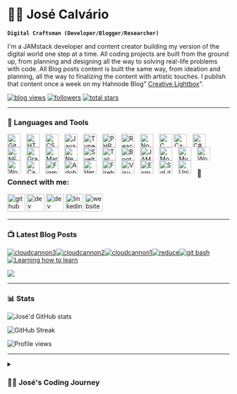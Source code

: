 # 🏄‍♂️ José Calvário

**`Digital Craftsman (Developer/Blogger/Researcher)`**

I'm a JAMstack developer and content creator building my version of the digital world one step at a time. All coding projects are built from the ground up, from planning and designing all the way to solving real-life problems with code. All Blog posts content is built the same way, from ideation and planning, all the way to finalizing the content with artistic touches. I publish that content once a week on my Hahnode Blog" [Creative Lightbox](https://creativelightbox.net/)".

   <p align="left">
       <a href="https://creativelightbox.net/">
         <img alt="blog views" title="Blog views" src="https://custom-icon-badges.demolab.com/youtube/channel/views/UC2WHjPDvbE6O328n17ZGcfg?color=%23E1AD0E&logo=eye&logoColor=white&style=for-the-badge&labelColor=c79600"/></a>
      <a href="https://github.com/Joshhortt?tab=followers">
         <img alt="followers" title="Follow me on Github" src="https://custom-icon-badges.demolab.com/github/followers/Joshhortt?color=236ad3&labelColor=1155ba&style=for-the-badge&logo=person-add&label=Follow&logoColor=white"/></a>
      <a href="https://github.com/Joshhortt?tab=repositories&sort=stargazers">
         <img alt="total stars" title="Total stars on GitHub" src="https://custom-icon-badges.demolab.com/github/stars/Joshhortt?color=55960c&style=for-the-badge&labelColor=488207&logo=star"/></a>

   </p>

---

### 🧰 Languages and Tools

<img align="left" alt="Git" width="30px" style="padding-right:10px;"
src="https://cdn.jsdelivr.net/gh/devicons/devicon/icons/git/git-original.svg" />

<img align="left" alt="HTML" width="30px" style="padding-right:10px;"
src="https://cdn.jsdelivr.net/gh/devicons/devicon/icons/html5/html5-plain.svg" />

<img align="left" alt="CSS" width="30px" style="padding-right:10px;"
src="https://cdn.jsdelivr.net/gh/devicons/devicon/icons/css3/css3-plain.svg" />

<img align="left" alt="JavaScript" width="30px" style="padding-right:10px;"
src="https://cdn.jsdelivr.net/gh/devicons/devicon/icons/javascript/javascript-plain.svg" />

<img align="left" alt="TypeScript" width="30px" style="padding-right:10px;"
src="https://cdn.jsdelivr.net/gh/devicons/devicon/icons/typescript/typescript-plain.svg" />

<img align="left" alt="PHP" width="30px" style="padding-right:10px;"
src="https://cdn.jsdelivr.net/gh/devicons/devicon/icons/php/php-plain.svg" />

<img align="left" alt="React" width="30px" style="padding-right:10px;"
src="https://cdn.jsdelivr.net/gh/devicons/devicon/icons/react/react-original.svg" />

<img align="left" alt="NodeJS" width="30px" style="padding-right:10px;"
src="https://cdn.jsdelivr.net/gh/devicons/devicon/icons/nodejs/nodejs-original.svg" />

<img align="left" alt="C" width="30px" style="paddingright:10px;"
src="https://cdn.jsdelivr.net/gh/devicons/devicon/icons/c/c-plain.svg" />

<img align="left" alt="C++" width="30px" style="padding-right:10px;"
src="https://cdn.jsdelivr.net/gh/devicons/devicon/icons/cplusplus/cplusplus-line.svg" />

<img align="left" alt="C#" width="30px" style="padding-right:10px;"
src="https://cdn.jsdelivr.net/gh/devicons/devicon/icons/csharp/csharp-plain.svg" />

<img align="left" alt=".NETcore" width="30px" style="padding-right:10px;"
src="https://cdn.jsdelivr.net/gh/devicons/devicon/icons/dotnetcore/dotnetcore-original.svg"/>

<img align="left" alt="GraphQL" width="30px" style="padding-right:10px;"
src="https://cdn.jsdelivr.net/gh/devicons/devicon/icons/graphql/graphql-plain-wordmark.svg"/>

<img align="left" alt="Markdown" width="30px" style="padding-right:10px;"
src="https://cdn.jsdelivr.net/gh/devicons/devicon/icons/markdown/markdown-original.svg" />

<img align="left" alt="Nextjs" width="30px" style="padding-right:10px;"
src="https://cdn.jsdelivr.net/gh/devicons/devicon/icons/nextjs/nextjs-line.svg" />

<img align="left" alt="Svelte" width="30px" style="padding-right:10px;"
src="https://cdn.jsdelivr.net/gh/devicons/devicon/icons/svelte/svelte-original.svg" />

#

<img align="left" alt="TailwindCss" width="30px" style="padding-right:10px;"
src="https://cdn.jsdelivr.net/gh/devicons/devicon/icons/tailwindcss/tailwindcss-plain.svg" />

<img align="left" alt="Bootstrap" width="30px" style="padding-right:10px;"
src="https://cdn.jsdelivr.net/gh/devicons/devicon/icons/bootstrap/bootstrap-plain.svg" />

<img align="left" alt="JAMstack" width="30px" style="padding-right:10px;"
src="https://cdn.jsdelivr.net/gh/devicons/devicon/icons/jamstack/jamstack-original.svg" />

<img align="left" alt="MongoDB" width="30px" style="padding-right:10px;"
src="https://cdn.jsdelivr.net/gh/devicons/devicon/icons/mongodb/mongodb-plain-wordmark.svg"/>

<img align="left" alt="MySql" width="30px" style="padding-right:10px;"
src="https://cdn.jsdelivr.net/gh/devicons/devicon/icons/mysql/mysql-original-wordmark.svg" />

<img align="left" alt="Wordpress" width="30px" style="padding-right:10px;"
src="https://cdn.jsdelivr.net/gh/devicons/devicon/icons/wordpress/wordpress-plain.svg" />

<img align="left" alt="Woocommerce" width="30px" style="padding-right:10px;"
src="https://cdn.jsdelivr.net/gh/devicons/devicon/icons/woocommerce/woocommerce-plain-wordmark.svg" />

<img align="left" alt="Canva" width="30px" style="padding-right:10px;"
src="https://cdn.jsdelivr.net/gh/devicons/devicon/icons/canva/canva-original.svg" />

<img align="left" alt="Figma" width="30px" style="padding-right:10px;"
src="https://cdn.jsdelivr.net/gh/devicons/devicon/icons/figma/figma-original.svg" />

<img align="left" alt="AdobeXD" width="30px" style="padding-right:10px;"
src="https://cdn.jsdelivr.net/gh/devicons/devicon/icons/xd/xd-plain.svg" />

<img align="left" alt="Heroku" width="30px" style="padding-right:10px;"
src="https://cdn.jsdelivr.net/gh/devicons/devicon/icons/heroku/heroku-plain-wordmark.svg" />

<img align="left" alt="Firebase" width="30px" style="padding-right:10px;"
src="https://cdn.jsdelivr.net/gh/devicons/devicon/icons/firebase/firebase-plain-wordmark.svg" />

<img align="left" alt="VisualStudio" width="30px" style="padding-right:10px;"
src="https://cdn.jsdelivr.net/gh/devicons/devicon/icons/visualstudio/visualstudio-plain.svg" />

<img align="left" alt="Express" width="30px" style="padding-right:10px;"
src="https://cdn.jsdelivr.net/gh/devicons/devicon/icons/express/express-original.svg" />

<img align="left" alt="SqLite" width="30px" style="padding-right:10px;"
src="https://cdn.jsdelivr.net/gh/devicons/devicon/icons/sqlite/sqlite-original.svg" />

<img align="left" alt="Unix" width="30px" style="padding-right:10px;"
src="https://cdn.jsdelivr.net/gh/devicons/devicon/icons/unix/unix-original.svg" />
<br />

#

### 🔗 Connect with me:

[<img src='https://cdn.jsdelivr.net/npm/simple-icons@3.0.1/icons/github.svg' alt='github' height='40'>](https://github.com/Joshhortt) [<img src='https://cdn.jsdelivr.net/npm/simple-icons@3.0.1/icons/dev-dot-to.svg' alt='dev' height='40'>](https://dev.to/joshhortt) [<img src='https://cdn.jsdelivr.net/npm/simple-icons@3.0.1/icons/hashnode.svg' alt='dev' height='40'>](https://creativelightbox.net/) [<img src='https://cdn.jsdelivr.net/npm/simple-icons@3.0.1/icons/linkedin.svg' alt='linkedin' height='40'>](https://www.linkedin.com/in/jose-calvario//) [<img src='https://cdn.jsdelivr.net/npm/simple-icons@3.0.1/icons/icloud.svg' alt='website' height='40'>](https://www.josecalvario.com)

---

### 📺 Latest Blog Posts

<!-- BEGIN BLOGPOSTS-CARDS -->

[![cloudcannon3](https://cdn.hashnode.com/res/hashnode/image/upload/v1679421680973/13CDuxrm0.png?auto=compress)](https://creativelightbox.net/a-step-by-step-guide-to-installing-pre-configured-cloudcannon-themes-for-your-jamstack-project)[![cloudcannon2](https://cdn.hashnode.com/res/hashnode/image/upload/v1679421613014/9jjnDDcGa.png?auto=compress)](https://creativelightbox.net/how-to-configure-cloudcannon-collections-to-enable-post-page-content-editing)[![cloudcannon1](https://cdn.hashnode.com/res/hashnode/image/upload/v1679421708031/ZxAJiZcoa.png?auto=compress)](https://creativelightbox.net/how-to-deploy-jamstack-sites-to-cloudcannon)[![reduce](https://cdn.hashnode.com/res/hashnode/image/upload/v1677348101001/xfZ7WOK8y.png?auto=compress)](https://creativelightbox.net/how-to-use-reduce-in-javascript)[![git bash](https://cdn.hashnode.com/res/hashnode/image/upload/v1677348124915/SizkvonLn.png?auto=compress)](https://creativelightbox.net/how-to-install-git-bash-for-windows-to-your-local-system)[![Learning how to learn](https://cdn.hashnode.com/res/hashnode/image/upload/v1677347874010/vwYHrdR-4.png?auto=compress)](https://creativelightbox.net/why-the-jamstack-is-the-future-of-web-development)

<!-- END BLOGPOSTS-CARDS -->

[<img src="https://custom-icon-badges.demolab.com/badge/-Visit%20Blog-blue?style=for-the-badge&?logo=brand-icon-min&logoColor=white"/>](https://creativelightbox.net)

---

### 📊 Stats

![José'd GitHub stats](https://github-readme-stats.vercel.app/api?username=Joshhortt&show_icons=true&theme=radical)

![GitHub Streak](https://streak-stats.demolab.com?user=Joshhortt&theme=gruvbox&border_radius=4.5)

![Profile views](https://gpvc.arturio.dev/Joshhortt)

---

<details>
 <summary><h3>👨‍💻 José's Coding Journey</h3></summary>
   I started my coding journey as a webdesigner with a passion to learn everything I could about Wordpress. But soon I discovered that with more programming skills I could do much more than just drag and drop thinks around. I decided to jump into PHP, CSS and Javascript to be able to customize those Wordpress Themes. I learned using the unix command line, linux, C, C++, C#, all kind of databases and so on. And all the while, teaching myself real hard Web development with a dream to build my own app, or my own E-commerce shop, but that soon got overshadowed by discovering the Jamstack, which aloud me to deliver fast scalable websites to my clients. However, I had another desire I had been pursuing throughout this time - Blogging, content creation. I eventually ended up quitting my latest tech job, because I wasn't coding as much I would like to to pursue Coding and Blogging full-time by my own, and that has been my focus ever since. But there's something that's always bothered me about my journey - abandoning my dream of building my own app to pursue the safe route, a job that I didn't like much. Now I've already taken the leap away from that safety net into this uncomfortable, unexplored world that it being a creator. And it worked out, but again, it became comfortable. It's easier to create a post and building a Jamstack website for some local business than go out on a ledge and build my own product. I do have to eat, at the end of the day, but I think it's time. It's time to get uncomfortable again. I have a burning desire to get back on the horse, and fulfill that dream younger me had of building my own app, my own product. And in order to do that, I'll be implmementing a few measures to streamline my Blog posts content to focus more time on fulfilling that dream - a dream that I'll be ready to tackle along 2023 due to the measure I'm putting in place now.

**Don't wait up, because I'm coming!**

[website]: https://www.josecalvario.com
[blog]: https://creativelightbox.net

